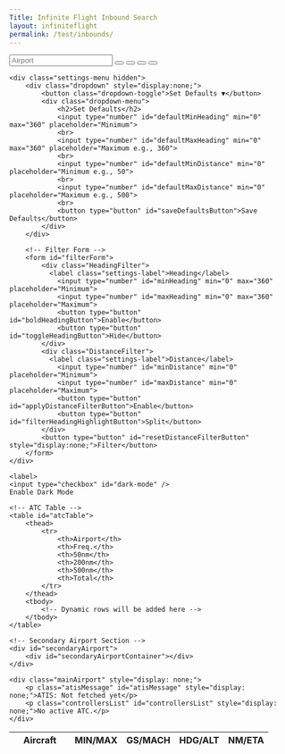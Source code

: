 ```yaml
---
Title: Infinite Flight Inbound Search
layout: infiniteflight
permalink: /test/inbounds/
---
```


<div class="container">
  <div class="page-left">
    <div class="nav-container">
        <div class="nav-left">
            <input 
                type="text" 
                id="icao" 
                name="icao" 
                placeholder="Airport"
            />
            <button id="search">
                <i class="fa-solid fa-magnifying-glass" aria-hidden="true"></i>
            </button>
            <button id="add">
                <i class="fa-solid fa-plus" aria-hidden="true"></i>
            </button>
            <button id="settings">
                <i class="fa-solid fa-sliders" aria-hidden="true"></i>
            </button>
            <button id="update">
                <i class="fa-solid fa-arrows-rotate" aria-hidden="true"></i>
            </button>
        </div>
        <div class="nav-right" id="atcAirportsList">
        </div>
    </div>
    
    <div class="settings-menu hidden">
        <div class="dropdown" style="display:none;">
            <button class="dropdown-toggle">Set Defaults ▼</button>
            <div class="dropdown-menu">
                <h2>Set Defaults</h2>
                <input type="number" id="defaultMinHeading" min="0" max="360" placeholder="Minimum">
                <br>
                <input type="number" id="defaultMaxHeading" min="0" max="360" placeholder="Maximum e.g., 360">
                <br>
                <input type="number" id="defaultMinDistance" min="0" placeholder="Minimum e.g., 50">
                <br>
                <input type="number" id="defaultMaxDistance" min="0" placeholder="Maximum e.g., 500">
                <br>
                <button type="button" id="saveDefaultsButton">Save Defaults</button>
            </div>
        </div>

        <!-- Filter Form -->
        <form id="filterForm">
            <div class="HeadingFilter">
              <label class="settings-label">Heading</label>
                <input type="number" id="minHeading" min="0" max="360" placeholder="Minimum">
                <input type="number" id="maxHeading" min="0" max="360" placeholder="Maximum">
                <button type="button" id="boldHeadingButton">Enable</button>
                <button type="button" id="toggleHeadingButton">Hide</button>
            </div> 
            <div class="DistanceFilter">
              <label class="settings-label">Distance</label>
                <input type="number" id="minDistance" min="0" placeholder="Minimum">
                <input type="number" id="maxDistance" min="0" placeholder="Maximum">
                <button type="button" id="applyDistanceFilterButton">Enable</button>
                <button type="button" id="filterHeadingHighlightButton">Split</button>
            </div>
            <button type="button" id="resetDistanceFilterButton" style="display:none;">Filter</button>
        </form>
    </div>
    
    <label>
    <input type="checkbox" id="dark-mode" />
    Enable Dark Mode
</label>

    <!-- ATC Table -->
    <table id="atcTable">
        <thead>
            <tr>
                <th>Airport</th>
                <th>Freq.</th>
                <th>50nm</th>
                <th>200nm</th>
                <th>500nm</th>
                <th>Total</th>
            </tr>
        </thead>
        <tbody>
            <!-- Dynamic rows will be added here -->
        </tbody>
    </table>
    
    <!-- Secondary Airport Section -->
    <div id="secondaryAirport">
        <div id="secondaryAirportContainer"></div>
    </div>

    <div class="mainAirport" style="display: none;">
        <p class="atisMessage" id="atisMessage" style="display: none;">ATIS: Not fetched yet</p>
        <p class="controllersList" id="controllersList" style="display: none;">No active ATC.</p>
    </div>
   </div> 
   <div class="page-right">
    <table id="flightsTable">
        <thead>
            <tr>
                <th style="padding-left: 25px; padding-right: 25px;">Aircraft</th>
                <th>MIN/MAX</th>
                <th>GS/MACH</th>
                <th>HDG/ALT</th>
                <th>NM/ETA</th>
            </tr>
        </thead>
        <tbody>
            <!-- Dynamic rows will be added here -->
        </tbody>
    </table>
  </div>

<div style="display: none;">
       <button id="manualUpdateButton">Update Information</button>

        <!-- Secondary Airport Search -->
        <form id="secondarySearchForm" novalidate>
            <input type="text" id="secondaryIcao" name="secondaryIcao" placeholder="Enter Secondary ICAO" required>
            <button type="submit">Add Airport</button>
        </form>

        <button type="button" id="updateButton">Update</button>
        <button type="button" id="stopUpdateButton" style="display: none;">Stop Update</button>
        <span id="countdownTimer" style="display: none;"></span>
</div>

<script>
// Toggle the visibility of the settings menu
document.getElementById('settings').addEventListener('click', () => {
    const settingsMenu = document.querySelector('.settings-menu');
    settingsMenu.classList.toggle('visible'); // Toggle the 'visible' class
});

const checkbox = document.getElementById("checkbox");

checkbox.addEventListener("change", () => {
  document.body.classList.toggle("dark-mode");
});
</script>
<script src="/infiniteflight/test/inbounds-test.js"></script>
